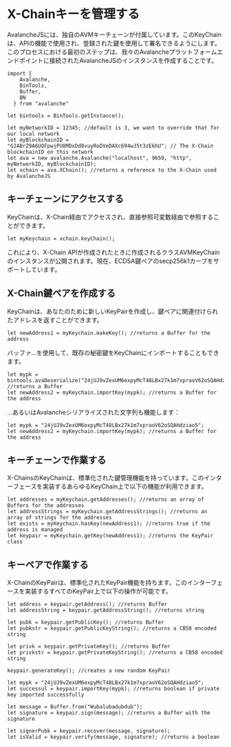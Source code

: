 # X-Chainキーを管理する

AvalancheJSには、独自のAVMキーチェーンが付属しています。このKeyChainは、APIの機能で使用され、登録された鍵を使用して署名できるようにします。このプロセスにおける最初のステップは、我々のAvalancheプラットフォームエンドポイントに接続されたAvalancheJSのインスタンスを作成することです。

```text
import {
    Avalanche,
    BinTools,
    Buffer,
    BN
  } from "avalanche"

let bintools = BinTools.getInstance();

let myNetworkID = 12345; //default is 3, we want to override that for our local network
let myBlockchainID = "GJABrZ9A6UQFpwjPU8MDxDd8vuyRoDVeDAXc694wJ5t3zEkhU"; // The X-Chain blockchainID on this network
let ava = new avalanche.Avalanche("localhost", 9650, "http", myNetworkID, myBlockchainID);
let xchain = ava.XChain(); //returns a reference to the X-Chain used by AvalancheJS
```

## キーチェーンにアクセスする<a id="accessing-the-keychain"></a>

KeyChainは、X-Chain経由でアクセスされ、直接参照可変数経由で参照することができます。

```text
let myKeychain = xchain.keyChain();
```

これにより、X-Chain APIが作成されたときに作成されるクラスAVMKeyChainのインスタンスが公開されます。現在、ECDSA鍵ペアのsecp256k1カーブをサポートしています。

## X-Chain鍵ペアを作成する<a id="creating-x-chain-key-pairs"></a>

KeyChainは、あなたのために新しいKeyPairを作成し、鍵ペアに関連付けられたアドレスを返すことができます。

```text
let newAddress1 = myKeychain.makeKey(); //returns a Buffer for the address
```

バッファ…を使用して、既存の秘密鍵をKeyChainにインポートすることもできます。

```text
let mypk = bintools.avaDeserialize("24jUJ9vZexUM6expyMcT48LBx27k1m7xpraoV62oSQAHdziao5"); //returns a Buffer
let newAddress2 = myKeychain.importKey(mypk); //returns a Buffer for the address
```

…あるいはAvalancheシリアライズされた文字列も機能します：

```text
let mypk = "24jUJ9vZexUM6expyMcT48LBx27k1m7xpraoV62oSQAHdziao5";
let newAddress2 = myKeychain.importKey(mypk); //returns a Buffer for the address
```

## キーチェーンで作業する<a id="working-with-keychains"></a>

X-ChainsのKeyChainは、標準化された鍵管理機能を持っています。このインターフェースを実装するあらゆるKeyChain上で以下の機能が利用できます。

```text
let addresses = myKeychain.getAddresses(); //returns an array of Buffers for the addresses
let addressStrings = myKeychain.getAddressStrings(); //returns an array of strings for the addresses
let exists = myKeychain.hasKey(newAddress1); //returns true if the address is managed
let keypair = myKeychain.getKey(newAddress1); //returns the KeyPair class
```

## キーペアで作業する<a id="working-with-keypairs"></a>

X-ChainのKeyPairは、標準化されたKeyPair機能を持ちます。このインターフェースを実装するすべてのKeyPair上で以下の操作が可能です。

```text
let address = keypair.getAddress(); //returns Buffer
let addressString = keypair.getAddressString(); //returns string

let pubk = keypair.getPublicKey(); //returns Buffer
let pubkstr = keypair.getPublicKeyString(); //returns a CB58 encoded string

let privk = keypair.getPrivateKey(); //returns Buffer
let privkstr = keypair.getPrivateKeyString(); //returns a CB58 encoded string

keypair.generateKey(); //creates a new random KeyPair

let mypk = "24jUJ9vZexUM6expyMcT48LBx27k1m7xpraoV62oSQAHdziao5";
let successul = keypair.importKey(mypk); //returns boolean if private key imported successfully

let message = Buffer.from("Wubalubadubdub");
let signature = keypair.sign(message); //returns a Buffer with the signature

let signerPubk = keypair.recover(message, signature);
let isValid = keypair.verify(message, signature); //returns a boolean
```

